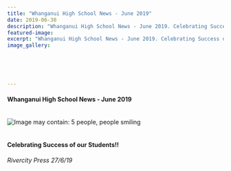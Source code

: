 ```yaml
---
title: "Whanganui High School News - June 2019"
date: 2019-06-30
description: "Whanganui High School News - June 2019. Celebrating Success of our Students‼️"
featured-image: 
excerpt: "Whanganui High School News - June 2019. Celebrating Success of our Students‼️"
image_gallery:
    
    
    
    
    
---
```


<h4><span>Whanganui High School News - June 2019<br /><br /></span></h4>
<p><img src="https://scontent-syd2-1.xx.fbcdn.net/v/t1.0-9/65866134_2280368305345668_8384175232973275136_n.jpg?_nc_cat=106&amp;_nc_oc=AQmU1vSAMG9qZS4f7FALAPyytDxrwB7HwNI6OJjnE5VNPh4s4SF3HZDzjKbr_7lQji8&amp;_nc_ht=scontent-syd2-1.xx&amp;oh=5ea1d00064c670636dba3e1779c50642&amp;oe=5D7D64B1" alt="Image may contain: 5 people, people smiling" /></p>
<h4><br />Celebrating Success of our Students<span class="_5mfr">‼️</span></h4>
<p><em>Rivercity Press 27/6/19</em></p>

